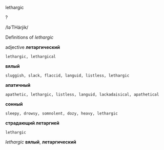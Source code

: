 lethargic

?

/ləˈTHärjik/

Definitions of _lethargic_

adjective
**летаргический**

    lethargic, lethargical
**вялый**

    sluggish, slack, flaccid, languid, listless, lethargic
**апатичный**

    apathetic, lethargic, listless, languid, lackadaisical, apathetical
**сонный**

    sleepy, drowsy, somnolent, dozy, heavy, lethargic
**страдающий летаргией**

    lethargic

_lethargic_
**вялый**, **летаргический**